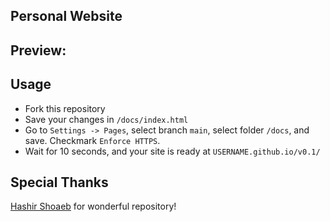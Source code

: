 ## Personal Website

## Preview:

## Usage

- Fork this repository
- Save your changes in `/docs/index.html`
- Go to `Settings -> Pages`, select branch `main`, select folder `/docs`, and save. Checkmark `Enforce HTTPS`.
- Wait for 10 seconds, and your site is ready at `USERNAME.github.io/v0.1/`

## Special Thanks

[Hashir Shoaeb](https://github.com/hashirshoaeb/) for wonderful repository!
    
